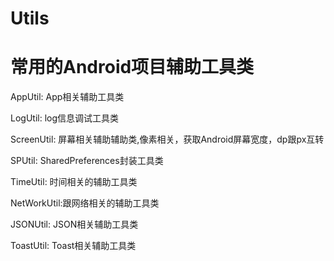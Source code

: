 # Utils
# 常用的Android项目辅助工具类

  AppUtil:    App相关辅助工具类
  
  LogUtil:    log信息调试工具类
  
  ScreenUtil: 屏幕相关辅助辅助类,像素相关，获取Android屏幕宽度，dp跟px互转
  
  SPUtil:     SharedPreferences封装工具类
  
  TimeUtil:   时间相关的辅助工具类

  NetWorkUtil:跟网络相关的辅助工具类

  JSONUtil:   JSON相关辅助工具类
  
  ToastUtil:  Toast相关辅助工具类

